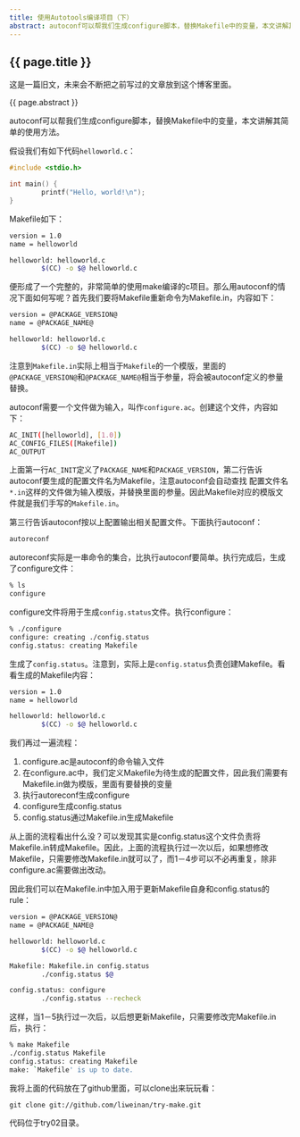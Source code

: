 ```yaml
---
title: 使用Autotools编译项目（下）
abstract: autoconf可以帮我们生成configure脚本，替换Makefile中的变量，本文讲解其简单的使用方法。
---
```


## {{ page.title }}

这是一篇旧文，未来会不断把之前写过的文章放到这个博客里面。

{{ page.abstract }}

autoconf可以帮我们生成configure脚本，替换Makefile中的变量，本文讲解其简单的使用方法。

假设我们有如下代码`helloworld.c`：

```c
#include <stdio.h>

int main() {
		printf("Hello, world!\n");
}
```

Makefile如下：

```bash
version = 1.0
name = helloworld

helloworld: helloworld.c
		$(CC) -o $@ helloworld.c
```

便形成了一个完整的，非常简单的使用make编译的c项目。那么用autoconf的情况下面如何写呢？首先我们要将Makefile重新命令为Makefile.in，内容如下：

```bash
version = @PACKAGE_VERSION@
name = @PACKAGE_NAME@

helloworld: helloworld.c
		$(CC) -o $@ helloworld.c
```

注意到`Makefile.in`实际上相当于`Makefile`的一个模版，里面的`@PACKAGE_VERSION@`和`@PACKAGE_NAME@`相当于参量，将会被autoconf定义的参量替换。

autoconf需要一个文件做为输入，叫作`configure.ac`。创建这个文件，内容如下：

```bash
AC_INIT([helloworld], [1.0])
AC_CONFIG_FILES([Makefile])
AC_OUTPUT
```

上面第一行`AC_INIT`定义了`PACKAGE_NAME`和`PACKAGE_VERSION`，第二行告诉autoconf要生成的配置文件名为Makefile，注意autoconf会自动查找 配置文件名`*.in`这样的文件做为输入模版，并替换里面的参量。因此Makefile对应的模版文件就是我们手写的`Makefile.in`。

第三行告诉autoconf按以上配置输出相关配置文件。下面执行autoconf：

```bash
autoreconf
```

autoreconf实际是一串命令的集合，比执行autoconf要简单。执行完成后，生成了configure文件：

```bash
% ls
configure
```

configure文件将用于生成`config.status`文件。执行configure：

```bash
% ./configure
configure: creating ./config.status
config.status: creating Makefile
```

生成了`config.status`。注意到，实际上是`config.status`负责创建Makefile。看看生成的Makefile内容：

```bash
version = 1.0
name = helloworld

helloworld: helloworld.c
		$(CC) -o $@ helloworld.c
```

我们再过一遍流程：

1. configure.ac是autoconf的命令输入文件
2. 在configure.ac中，我们定义Makefile为待生成的配置文件，因此我们需要有Makefile.in做为模版，里面有要替换的变量
3. 执行autoreconf生成configure
4. configure生成config.status
5. config.status通过Makefile.in生成Makefile

从上面的流程看出什么没？可以发现其实是config.status这个文件负责将Makefile.in转成Makefile。因此，上面的流程执行过一次以后，如果想修改Makefile，只需要修改Makefile.in就可以了，而1－4步可以不必再重复，除非configure.ac需要做出改动。

因此我们可以在Makefile.in中加入用于更新Makefile自身和config.status的rule：

```bash
version = @PACKAGE_VERSION@
name = @PACKAGE_NAME@

helloworld: helloworld.c
		$(CC) -o $@ helloworld.c

Makefile: Makefile.in config.status
		./config.status $@

config.status: configure
		./config.status --recheck
```

这样，当1－5执行过一次后，以后想更新Makefile，只需要修改完Makefile.in后，执行：

```bash
% make Makefile
./config.status Makefile
config.status: creating Makefile
make: `Makefile' is up to date.
```

我将上面的代码放在了github里面，可以clone出来玩玩看：

```
git clone git://github.com/liweinan/try-make.git
```

代码位于try02目录。
